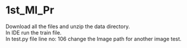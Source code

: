 # 1st_Ml_Pr

Download all the files and unzip the data directory.
<br/>
In IDE run the train file.
<br/>
In test.py file line no: 106 change the Image path for another image test.
